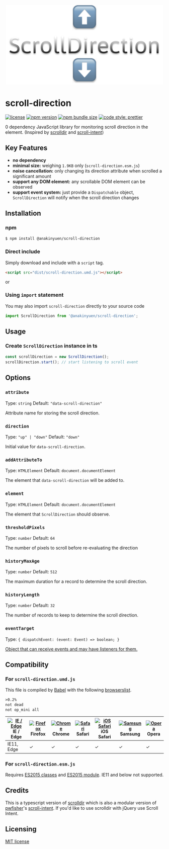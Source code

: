 <p align="center">
  <a href="https://github.com/AnakinYuen/scroll-direction"><img src="./logo.svg" alt="Scroll Direction Logo" width="500"></a>
</p>

# scroll-direction

[![license](https://img.shields.io/npm/l/@anakinyuen/scroll-direction.svg)](https://github.com/AnakinYuen/scroll-direction/blob/master/LICENSE)
[![npm version](https://img.shields.io/npm/v/@anakinyuen/scroll-direction.svg)](https://www.npmjs.com/package/@anakinyuen/scroll-direction)
[![npm bundle size](https://img.shields.io/bundlephobia/minzip/@anakinyuen/scroll-direction.svg)]()
[![code style: prettier](https://img.shields.io/badge/code_style-prettier-ff69b4.svg)](https://github.com/prettier/prettier)

0 dependency JavaScript library for monitoring scroll direction in the element. (Inspired by [scrolldir](https://github.com/dollarshaveclub/scrolldir) and [scroll-intent](https://github.com/pwfisher/scroll-intent))

## Key Features

- **no dependency**
- **minimal size:** weighing `1.9KB` only (`scroll-direction.esm.js`)
- **noise cancellation:** only changing its direction attribute when scrolled a significant amount
- **support any DOM element:** any scrollable DOM element can be observed
- **support event system:** just provide a `Dispatchable` object, `ScrollDirection` will notify when the scroll direction changes

## Installation

### npm

```bash
$ npm install @anakinyuen/scroll-direction
```

### Direct include

Simply download and include with a `script` tag.

```html
<script src="dist/scroll-direction.umd.js"></script>
```

or

### Using `import` statement

You may also import `scroll-direction` directly to your source code

```js
import ScrollDirection from '@anakinyuen/scroll-direction';
```

## Usage

### Create `ScrollDirection` instance in ts

```js
const scrollDirection = new ScrollDirection();
scrollDirection.start(); // start listening to scroll event
```

## Options

### `attribute`

Type: `string`
Default: `"data-scroll-direction"`

Attribute name for storing the scroll direction.

### `direction`

Type: `"up" | "down"`
Default: `"down"`

Initial value for `data-scroll-direction`.

### `addAttributeTo`

Type: `HTMLElement`
Default: `document.documentElement`

The element that `data-scroll-direction` will be added to.

### `element`

Type: `HTMLElement`
Default: `document.documentElement`

The element that `ScrollDirection` should observe.

### `thresholdPixels`

Type: `number`
Default: `64`

The number of pixels to scroll before re-evaluating the direction

### `historyMaxAge`

Type: `number`
Default: `512`

The maximum duration for a record to determine the scroll direction.

### `historyLength`

Type: `number`
Default: `32`

The number of records to keep to determine the scroll direction.

### `eventTarget`

Type: `{ dispatchEvent: (event: Event) => boolean; }`

[Object that can receive events and may have listeners for them.](https://developer.mozilla.org/en-US/docs/Web/API/EventTarget)

## Compatibility

### For `scroll-direction.umd.js`

This file is compiled by [Babel](https://github.com/babel/babel) with the following [browserslist](https://github.com/browserslist/browserslist).

```
>0.2%
not dead
not op_mini all
```

| [<img src="https://raw.githubusercontent.com/alrra/browser-logos/master/src/edge/edge_48x48.png" alt="IE / Edge" width="24px" height="24px" />](http://godban.github.io/browsers-support-badges/)<br>IE / Edge | [<img src="https://raw.githubusercontent.com/alrra/browser-logos/master/src/firefox/firefox_48x48.png" alt="Firefox" width="24px" height="24px" />](http://godban.github.io/browsers-support-badges/)<br>Firefox | [<img src="https://raw.githubusercontent.com/alrra/browser-logos/master/src/chrome/chrome_48x48.png" alt="Chrome" width="24px" height="24px" />](http://godban.github.io/browsers-support-badges/)<br>Chrome | [<img src="https://raw.githubusercontent.com/alrra/browser-logos/master/src/safari/safari_48x48.png" alt="Safari" width="24px" height="24px" />](http://godban.github.io/browsers-support-badges/)<br>Safari | [<img src="https://raw.githubusercontent.com/alrra/browser-logos/master/src/safari-ios/safari-ios_48x48.png" alt="iOS Safari" width="24px" height="24px" />](http://godban.github.io/browsers-support-badges/)<br>iOS Safari | [<img src="https://raw.githubusercontent.com/alrra/browser-logos/master/src/samsung-internet/samsung-internet_48x48.png" alt="Samsung" width="24px" height="24px" />](http://godban.github.io/browsers-support-badges/)<br>Samsung | [<img src="https://raw.githubusercontent.com/alrra/browser-logos/master/src/opera/opera_48x48.png" alt="Opera" width="24px" height="24px" />](http://godban.github.io/browsers-support-badges/)<br>Opera |
| --------- | --------- | --------- | --------- | --------- | --------- | --------- |
| IE11, Edge| &check; | &check; | &check; | &check; | &check; | &check;

### For `scroll-direction.esm.js`

Requires [ES2015 classes](https://caniuse.com/es6-class) and [ES2015 module](https://caniuse.com/#feat=es6-module). IE11 and below not supported.

## Credits

This is a typescript version of [scrolldir](https://github.com/dollarshaveclub/scrolldir) which is also a modular version of [pwfisher](https://github.com/pwfisher)'s [scroll-intent](https://github.com/pwfisher/scroll-intent.js). If you'd like to use scrolldir with jQuery use Scroll Intent.

## Licensing

[MIT license](https://github.com/AnakinYuen/scroll-direction/blob/master/LICENSE)
